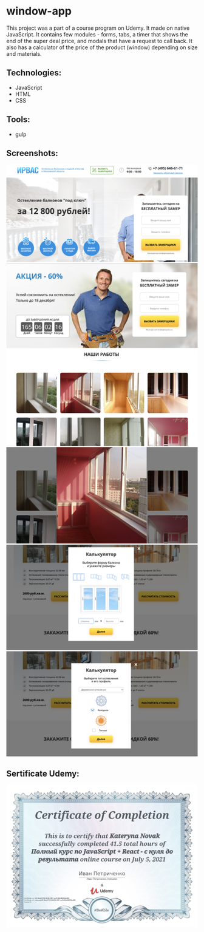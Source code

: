 # window-app

This project was a part of a course program on Udemy. It made on native JavaScript.
It contains few modules - forms, tabs, a timer that shows the end of the super deal price, and modals that have a request to call back. It also has a calculator of the price of the product (window) depending on size and materials. 

## Technologies: 
- JavaScript
- HTML
- CSS

## Tools: 
- gulp

## Screenshots:

![](https://github.com/novak-k/window-app/blob/master/screenshots/1.png)
![](https://github.com/novak-k/window-app/blob/master/screenshots/2.png)
![](https://github.com/novak-k/window-app/blob/master/screenshots/3.png)
![](https://github.com/novak-k/window-app/blob/master/screenshots/4.png)
![](https://github.com/novak-k/window-app/blob/master/screenshots/5.png)
![](https://github.com/novak-k/window-app/blob/master/screenshots/6.png)

## Sertificate Udemy: 

![](https://github.com/novak-k/window-app/blob/master/sertificate/certificate_Udemy.jpg)

